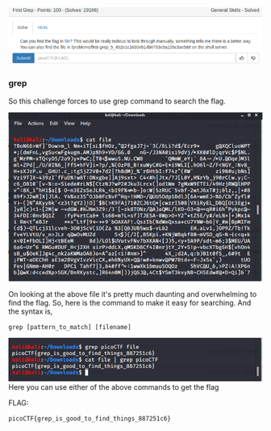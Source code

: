 ![](./images/logo.png)

### grep

So this challenge forces to use grep command to search the flag.

![](./images/img1.png)

On looking at the above file it's pretty much daunting and overwhelming to find the flag.
So, here is the command to make it easy for searching.
And the syntax is,
```
grep [pattern_to_match] [filename]
```

![](./images/img2.png)
Here you can use either of the above commands to get the flag

FLAG:
```
picoCTF{grep_is_good_to_find_things_887251c6}
```

